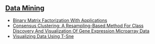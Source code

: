 ## [Data Mining](https://github.com/ZigaSajovic/Readings/tree/master/Data_Mining)
* [Binary Matrix Factorization With Applications](https://github.com/ZigaSajovic/Readings/tree/master/Data_Mining/Binary_Matrix_Factorization_With_Applications.pdf)
* [Consensus Clustering: A Resampling-Based Method For Class Discovery And Visualization Of Gene Expression Microarray Data](https://github.com/ZigaSajovic/Readings/tree/master/Data_Mining/Consensus_Clustering:_A_Resampling-Based_Method_For_Class_Discovery_And_Visualization_Of_Gene_Expression_Microarray_Data.pdf)
* [Visualizing Data Using T-Sne](https://github.com/ZigaSajovic/Readings/tree/master/Data_Mining/Visualizing_Data_Using_T-Sne.pdf)
